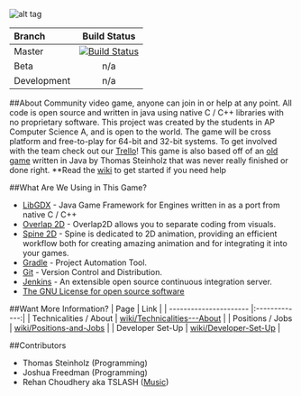 ![alt tag](https://raw.githubusercontent.com/tsteinholz/SpaceShooter/master/etc/space.png)

| Branch        | Build Status  |
|:------------- |:-------------:|
| Master        | [![Build Status](https://javabilities.com/jenkins/job/Space%20Shooter/badge/icon)](https://javabilities.com/jenkins/job/Space%20Shooter/) |
| Beta          | n/a |
| Development   | n/a |

##About
Community video game, anyone can join in or help at any point. All code is open source and written in java using native C / C++ libraries with no proprietary software. This project was created by the students in AP Computer Science A, and is open to the world. The game will be cross platform and free-to-play for 64-bit and 32-bit systems. To get involved with the team check out our [Trello](https://trello.com/b/CObQDpC8/space-shooter)! This game is also based off of an [old game](https://github.com/tsteinholz/OriginalSpaceShooter/releases/tag/1) written in Java by Thomas Steinholz that was never really finished or done right. **Read the [wiki](https://github.com/tsteinholz/SpaceShooter/wiki) to get started if you need help

##What Are We Using in This Game?
* [LibGDX](http://libgdx.badlogicgames.com/) - Java Game Framework for Engines written in as a port from native C / C++
* [Overlap 2D](http://overlap2d.com/) - Overlap2D allows you to separate coding from visuals.	
* [Spine 2D](http://esotericsoftware.com/) - Spine is dedicated to 2D animation, providing an efficient workflow both for creating amazing animation and for integrating it into your games.
* [Gradle](https://gradle.org/) - Project Automation Tool.		
* [Git](http://git-scm.com/) - Version Control and Distribution.		
* [Jenkins](https://jenkins-ci.org/) - An extensible open source continuous integration server.		
* [The GNU License for open source software](https://www.gnu.org/)

##Want More Information?
| Page                   | Link          |
| ---------------------- |:-------------:|
| Technicalities / About | [wiki/Technicalities---About](https://github.com/tsteinholz/SpaceShooter/wiki/Technicalities---About) | 
| Positions / Jobs       | [wiki/Positions-and-Jobs](https://github.com/tsteinholz/SpaceShooter/wiki/Positions-and-Jobs) |
| Developer Set-Up       |  [wiki/Developer-Set-Up](https://github.com/tsteinholz/SpaceShooter/wiki/Developer-Set-Up) |

##Contributors
* Thomas Steinholz (Programming)
* Joshua Freedman (Programming)
* Rehan Choudhery aka TSLASH ([Music](https://www.youtube.com/channel/UCbGxVTjS8-lGVjlSbjHLvvQ))
